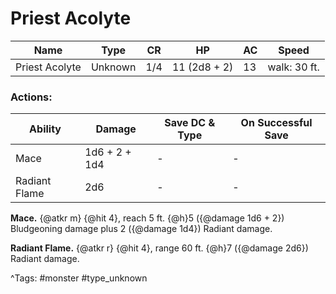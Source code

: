 # Priest Acolyte

| Name | Type | CR | HP | AC | Speed |
|------|------|----|----|----|-------|
| Priest Acolyte | Unknown | 1/4 | 11 (2d8 + 2) | 13 | walk: 30 ft. |

### Actions:

| Ability | Damage | Save DC & Type | On Successful Save |
|---------|--------|----------------|--------------------|
| Mace | 1d6 + 2 + 1d4 | - | - |
| Radiant Flame | 2d6 | - | - |


**Mace.** {@atkr m} {@hit 4}, reach 5 ft. {@h}5 ({@damage 1d6 + 2}) Bludgeoning damage plus 2 ({@damage 1d4}) Radiant damage.

**Radiant Flame.** {@atkr r} {@hit 4}, range 60 ft. {@h}7 ({@damage 2d6}) Radiant damage.

^Tags: #monster #type_unknown